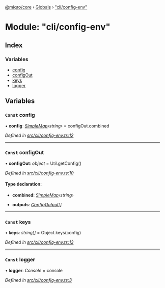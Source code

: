 [@miqro/core](../README.md) › [Globals](../globals.md) › ["cli/config-env"](_cli_config_env_.md)

# Module: "cli/config-env"

## Index

### Variables

* [config](_cli_config_env_.md#const-config)
* [configOut](_cli_config_env_.md#const-configout)
* [keys](_cli_config_env_.md#const-keys)
* [logger](_cli_config_env_.md#const-logger)

## Variables

### `Const` config

• **config**: *[SimpleMap](../interfaces/_util_util_.simplemap.md)‹string›* = configOut.combined

*Defined in [src/cli/config-env.ts:12](https://github.com/claukers/miqro-core/blob/c210610/src/cli/config-env.ts#L12)*

___

### `Const` configOut

• **configOut**: *object* = Util.getConfig()

*Defined in [src/cli/config-env.ts:10](https://github.com/claukers/miqro-core/blob/c210610/src/cli/config-env.ts#L10)*

#### Type declaration:

* **combined**: *[SimpleMap](../interfaces/_util_util_.simplemap.md)‹string›*

* **outputs**: *[ConfigOutput](_util_util_.md#configoutput)[]*

___

### `Const` keys

• **keys**: *string[]* = Object.keys(config)

*Defined in [src/cli/config-env.ts:13](https://github.com/claukers/miqro-core/blob/c210610/src/cli/config-env.ts#L13)*

___

### `Const` logger

• **logger**: *Console* = console

*Defined in [src/cli/config-env.ts:3](https://github.com/claukers/miqro-core/blob/c210610/src/cli/config-env.ts#L3)*
